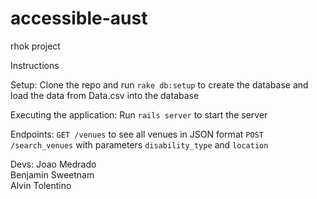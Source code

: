 # accessible-aust
rhok project

Instructions

Setup:
Clone the repo and run ```rake db:setup``` to create the database and load the data from Data.csv into the database

Executing the application:
Run ```rails server``` to start the server

Endpoints:
```GET /venues``` to see all venues in JSON format
```POST /search_venues``` with parameters ```disability_type``` and ```location```


Devs:
Joao Medrado<br>
Benjamin Sweetnam <br>
Alvin Tolentino
